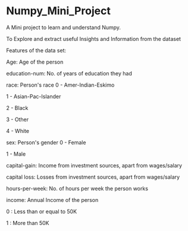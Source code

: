 # Numpy_Mini_Project

A Mini project to learn and understand Numpy.

To Explore and extract useful Insights and Information from the dataset

Features of the data set:

Age: Age of the person

education-num: No. of years of education they had

race: Person's race 0 - Amer-Indian-Eskimo

1 - Asian-Pac-Islander

2 - Black

3 - Other

4 - White

sex: Person's gender 0 - Female

1 - Male

capital-gain: Income from investment sources, apart from wages/salary

capital loss: Losses from investment sources, apart from wages/salary

hours-per-week: No. of hours per week the person works

income: Annual Income of the person

0 : Less than or equal to 50K

1 : More than 50K
